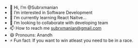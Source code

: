 - 👋 Hi, I’m @Subrxmanian
- 👀 I’m interested in Software Development
- 🌱 I’m currently learning React Naitve...
- 💞️ I’m looking to collaborate with developing team
- 📫 How to reach me subrxmanian@gmail.com 
- 😄 Pronouns: Anandh
- ⚡ Fun fact: If you want to win atleast you need to be in a race.

<!---
Subrxmanian/Subrxmanian is a ✨ special ✨ repository because its `README.md` (this file) appears on your GitHub profile.
You can click the Preview link to take a look at your changes.
--->
